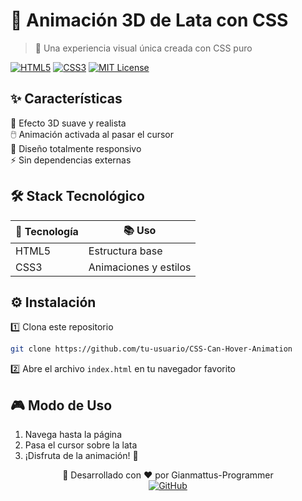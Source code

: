 # 🥤 Animación 3D de Lata con CSS

> 🎨 Una experiencia visual única creada con CSS puro

[![HTML5](https://img.shields.io/badge/HTML5-E34F26?style=for-the-badge&logo=html5&logoColor=white)](https://developer.mozilla.org/es/docs/Web/HTML)
[![CSS3](https://img.shields.io/badge/CSS3-1572B6?style=for-the-badge&logo=css3&logoColor=white)](https://developer.mozilla.org/es/docs/Web/CSS)
[![MIT License](https://img.shields.io/badge/License-MIT-green.svg)](https://choosealicense.com/licenses/mit/)

## ✨ Características

🎯 Efecto 3D suave y realista  
🖱️ Animación activada al pasar el cursor  
📱 Diseño totalmente responsivo  
⚡ Sin dependencias externas  

## 🛠️ Stack Tecnológico

<div align="center">
  
| 🔧 Tecnología | 📚 Uso |
|---------------|---------|
| HTML5 | Estructura base |
| CSS3 | Animaciones y estilos |

</div>

## ⚙️ Instalación

1️⃣ Clona este repositorio
```bash
git clone https://github.com/tu-usuario/CSS-Can-Hover-Animation
```

2️⃣ Abre el archivo `index.html` en tu navegador favorito

## 🎮 Modo de Uso

1. Navega hasta la página
2. Pasa el cursor sobre la lata
3. ¡Disfruta de la animación! 🎉

<div align="center">
  
🚀 Desarrollado con ❤️ por Gianmattus-Programmer  
[![GitHub](https://img.shields.io/badge/GitHub-100000?style=for-the-badge&logo=github&logoColor=white)](https://github.com/gianmattus-programmer)

</div>
